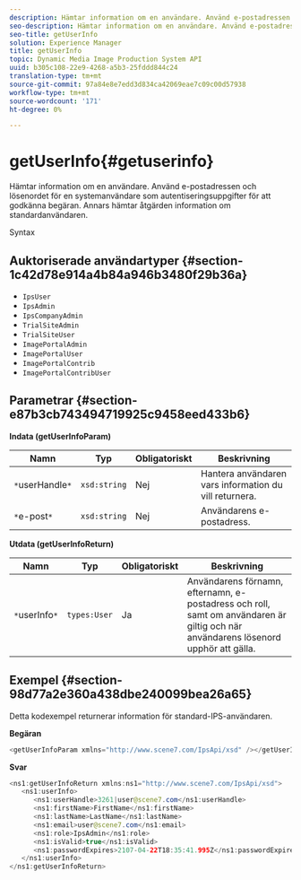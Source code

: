 ```yaml
---
description: Hämtar information om en användare. Använd e-postadressen och lösenordet för en systemanvändare som autentiseringsuppgifter för att godkänna begäran. Annars hämtar åtgärden information om standardanvändaren.
seo-description: Hämtar information om en användare. Använd e-postadressen och lösenordet för en systemanvändare som autentiseringsuppgifter för att godkänna begäran. Annars hämtar åtgärden information om standardanvändaren.
seo-title: getUserInfo
solution: Experience Manager
title: getUserInfo
topic: Dynamic Media Image Production System API
uuid: b305c108-22e9-4268-a5b3-25fddd844c24
translation-type: tm+mt
source-git-commit: 97a84e8e7edd3d834ca42069eae7c09c00d57938
workflow-type: tm+mt
source-wordcount: '171'
ht-degree: 0%

---
```



# getUserInfo{#getuserinfo}

Hämtar information om en användare. Använd e-postadressen och lösenordet för en systemanvändare som autentiseringsuppgifter för att godkänna begäran. Annars hämtar åtgärden information om standardanvändaren.

Syntax

## Auktoriserade användartyper {#section-1c42d78e914a4b84a946b3480f29b36a}

* `IpsUser`
* `IpsAdmin`
* `IpsCompanyAdmin`
* `TrialSiteAdmin`
* `TrialSiteUser`
* `ImagePortalAdmin`
* `ImagePortalUser`
* `ImagePortalContrib`
* `ImagePortalContribUser`

## Parametrar {#section-e87b3cb743494719925c9458eed433b6}

**Indata (getUserInfoParam)**

| Namn | Typ | Obligatoriskt | Beskrivning |
|---|---|---|---|
| `*`userHandle`*` | `xsd:string` | Nej | Hantera användaren vars information du vill returnera. |
| `*`e-post`*` | `xsd:string` | Nej | Användarens e-postadress. |

**Utdata (getUserInfoReturn)**

| Namn | Typ | Obligatoriskt | Beskrivning |
|---|---|---|---|
| `*`userInfo`*` | `types:User` | Ja | Användarens förnamn, efternamn, e-postadress och roll, samt om användaren är giltig och när användarens lösenord upphör att gälla. |

## Exempel {#section-98d77a2e360a438dbe240099bea26a65}

Detta kodexempel returnerar information för standard-IPS-användaren.

**Begäran**

```java
<getUserInfoParam xmlns="http://www.scene7.com/IpsApi/xsd" /></getUserInfoParam>
```

**Svar**

```java
<ns1:getUserInfoReturn xmlns:ns1="http://www.scene7.com/IpsApi/xsd"> 
   <ns1:userInfo> 
      <ns1:userHandle>3261|user@scene7.com</ns1:userHandle> 
      <ns1:firstName>FirstName</ns1:firstName> 
      <ns1:lastName>LastName</ns1:lastName> 
      <ns1:email>user@scene7.com</ns1:email> 
      <ns1:role>IpsAdmin</ns1:role> 
      <ns1:isValid>true</ns1:isValid> 
      <ns1:passwordExpires>2107-04-22T18:35:41.995Z</ns1:passwordExpires> 
   </ns1:userInfo> 
</ns1:getUserInfoReturn>
```

